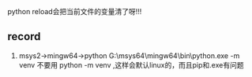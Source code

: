 python reload会把当前文件的变量清了呀!!!



## record
1. msys2->mingw64->python
   G:\msys64\mingw64\bin\python.exe -m venv
   不要用 python -m venv ,这样会默认linux的，而且pip和.exe有问题
